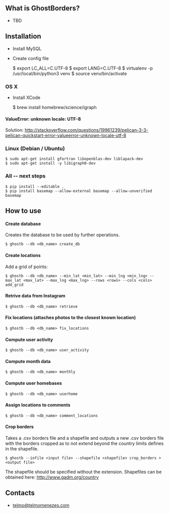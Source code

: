 ## What is GhostBorders? ##

* TBD

## Installation ##

* Install MySQL
* Create config file


    $ export LC_ALL=C.UTF-8
    $ export LANG=C.UTF-8
    $ virtualenv -p /usr/local/bin/python3 venv
    $ source venv/bin/activate

### OS X ###

* Install XCode


    $ brew install homebrew/science/igraph

#### ValueError: unknown locale: UTF-8 ####

Solution:
http://stackoverflow.com/questions/19961239/pelican-3-3-pelican-quickstart-error-valueerror-unknown-locale-utf-8

### Linux (Debian / Ubuntu) ###

    $ sudo apt-get install gfortran libopenblas-dev liblapack-dev
    $ sudo apt-get install -y libigraph0-dev

### All -- next steps ###

    $ pip install --editable .
    $ pip install basemap --allow-external basemap --allow-unverified basemap

## How to use ##

#### Create database ####

Creates the database to be used by further operations.

    $ ghostb --db <db_name> create_db

#### Create locations ####

Add a grid of points:

    $ ghostb --db <db_name> --min_lat <min_lat> --min_lng <min_lng> --max_lat <max_lat> --max_lng <max_lng> --rows <rows> --cols <cols> add_grid

#### Retrive data from Instagram ####

    $ ghostb --db <db_name> retrieve

#### Fix locations (attaches photos to the closest known location) ####

    $ ghostb --db <db_name> fix_locations

#### Compute user activity ####

    $ ghostb --db <db_name> user_activity

#### Compute month data ####

    $ ghostb --db <db_name> monthly

#### Compute user homebases ####

    $ ghostb --db <db_name> userhome

#### Assign locations to comments ####

    $ ghostb --db <db_name> comment_locations

#### Crop borders ####

Takes a .csv borders file and a shapefile and outputs a new .csv borders file with the borders cropped as to not extend beyond the country limits defines in the shapefile.

    $ ghostb --infile <input file> --shapefile <shapefile> crop_borders > <output file>

The shapefile should be specified without the extension. Shapefiles can be obtained here:
http://www.gadm.org/country

## Contacts ##

* telmo@telmomenezes.com